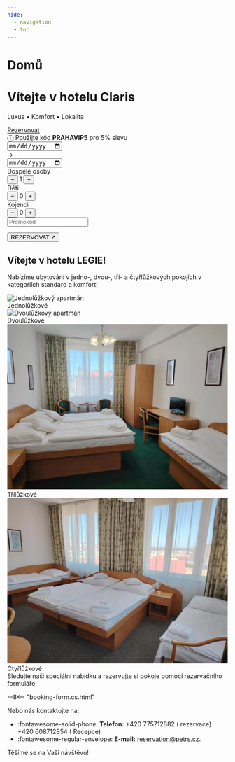 ```yaml
---
hide:
  - navigation
  - toc
---
```


# Domů 
<!-- START: Full-width Hero Banner -->
<div class="hero-banner">
  <div class="hero-content">
    <h1>Vítejte v hotelu Claris</h1>
    <p>Luxus • Komfort • Lokalita</p>
  </div>
  <div class="mobile-reserve-btn-wrapper">
    <a href="#booking-title" class="mobile-reserve-btn">Rezervovat</a>
  </div>
  <form id="hotelBookingForm" class="reservation-bar" data-lang="cs-CZ">
            <div class="promo-sticker-bar">
              <span>&#9432; Použijte kód <strong>PRAHAVIP5</strong> pro 5% slevu</span>
            </div>
            <div class="res-item">
                <div class="date-container">
                    <input type="date" id="arrivalDate" name="arrivalDate" class="res-date" required/>
                </div>
                <span class="res-arrow">→</span>
                <div class="date-container">
                    <input type="date" id="endDate" name="endDate"  class="res-date" required/>
                </div>
            </div>

  <div class="res-divider"></div>

  <div class="res-item">
      <span class="res-label">Dospělé osoby</span>
      <div class="res-counter">
          <button type="button" onclick="adjustGuests('adults', -1)">−</button>
          <span id="adults" name="selectedAdultCount">1</span>
          <button type="button" onclick="adjustGuests('adults', 1)">+</button>
      </div>
  </div>

  <div class="res-counter-group">
      <span class="res-label">Děti</span>
      <div class="res-counter">
          <button type="button" onclick="adjustGuests('children', -1)">−</button>
          <span id="children" name="selectedChildCount">0</span>
          <button type="button" onclick="adjustGuests('children', 1)">+</button>
      </div>
  </div>

  <div class="res-counter-group">
      <span class="res-label">Kojenci</span>
      <div class="res-counter">
          <button type="button" onclick="adjustGuests('infants', -1)">−</button>
          <span id="infants" name="selectedInfantCount">0</span>
          <button type="button" onclick="adjustGuests('infants', 1)">+</button>
      </div>
  </div>

  <div class="res-divider"></div>

  <div class="res-item promo-input">
      <input type="text" id="promoCode" placeholder="Promokód" />
  </div>

  <button type="submit" class="res-book">REZERVOVAT ↗</button>
</form>
</div>
<!-- END: Full-width Hero Banner -->
<link rel="stylesheet" href="/assets/stylesheets/index.css">

## Vítejte v hotelu LEGIE!

Nabízíme ubytování v jedno-, dvou-, tří- a čtyřlůžkových pokojích v kategoriích standard a komfort!

<!-- START: Room Cards -->
<section class="featured-rooms-section">
  <div class="featured-room" onclick="location.href='02.rooms/#jednoluzkove-pokoje-standard-a-komfort'">
    <img src="hotellegie/assets/fotky_hotelu/jednoluzko.webp" alt="Jednolůžkový apartmán">
    <div class="room-label">Jednolůžkové</div>
  </div>
  <div class="featured-room" onclick="location.href='02.rooms/#dvouluzkove-pokoje-standard-a-komfort'">
    <img src="/hotellegie/assets/fotky_hotelu/dvojluzko.webp" alt="Dvoulůžkový apartmán">
    <div class="room-label">Dvoulůžkové</div>
  </div>
</section>
<section class="featured-rooms-section">
  <div class="featured-room" onclick="location.href='02.rooms/#triluzkove-pokoje'">
    <img src="../assets/fotky_hotelu/trojluzko.webp" alt="Jednolůžkový apartmán">
    <div class="room-label">Třílůžkové</div>
  </div>
  <div class="featured-room" onclick="location.href='02.rooms/#ctyrluzkove-pokoje'">
    <img src="../docs/assets/fotky_hotelu/ctyrluzko.webp" alt="Dvoulůžkový apartmán">
    <div class="room-label">Čtyřlůžkové</div>
  </div>
</section>
<!-- END: Room Cards -->

<div id="booking-title">Sledujte naši speciální nabídku a rezervujte si pokoje pomocí rezervačního formuláře.</div>

--8<-- "booking-form.cs.html"

Nebo nás kontaktujte na:

- :fontawesome-solid-phone: **Telefon:** +420 775712882 ( rezervace) +420 608712854 ( Recepce)
- :fontawesome-regular-envelope: **E-mail:** reservation@petrs.cz.

Těšíme se na Vaši návštěvu!


